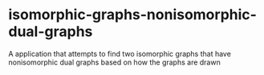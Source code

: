 # isomorphic-graphs-nonisomorphic-dual-graphs
A application that attempts to find two isomorphic graphs that have nonisomorphic dual graphs based on how the graphs are drawn
